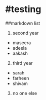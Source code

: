 #testing
========
##markdown
list  
1. second year
 * maseera
 * adeela 
 * aakash 
2. third year  
 * sarah 
 * farheen 
 * shivam 
3. no one else  
